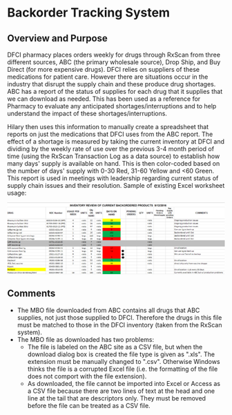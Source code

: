# Backorder Tracking System

## Overview and Purpose

DFCI pharmacy places orders weekly for drugs through RxScan from three different sources, ABC (the primary wholesale source), Drop Ship, and Buy Direct (for more expensive drugs). DFCI relies on suppliers of these medications for patient care. However there are situations occur in the industry that disrupt the supply chain and these produce drug shortages. ABC has a report of the status of supplies for each drug that it supplies that we can download as needed. This has been used as a reference for Pharmacy to evaluate any anticipated shortages/interruptions and to help understand the impact of these shortages/interruptions.

Hilary then uses this information to manually create a spreadsheet that reports on just the medications that DFCI uses from the ABC report. The effect of a shortage is measured by taking the current inventory at DFCI and dividing by the weekly rate of use over the previous 3-4 month period of time (using the RxScan Transaction Log as a data source) to establish how many days' supply is available on hand. This is then color-coded based on the number of days' supply with 0-30 Red, 31-60 Yellow and <60 Green. This report is used in meetings with leadership regarding current status of supply chain issues and their resolution. Sample of existing Excel worksheet usage:

![Sample Report](./images/Supply%20Issues%20Research%20Inventory%20Review.png)

## Comments

- The MBO file downloaded from ABC contains all drugs that ABC supplies, not just those supplied to DFCI. Therefore the drugs in this file must be matched to those in the DFCI inventory (taken from the RxScan system).
- The MBO file as downloaded has two problems:
  - The file is labeled on the ABC site as a CSV file, but when the download dialog box is created the file type is given as ".xls". The extension must be manually changed to ".csv". Otherwise Windows thinks the file is a corrupted Excel file (i.e. the formatting of the file does not comport with the file extension).
  - As downloaded, the file cannot be imported into Excel or Access as a CSV file because there are two lines of text at the head and one line at the tail that are descriptors only. They must be removed before the file can be treated as a CSV file.
